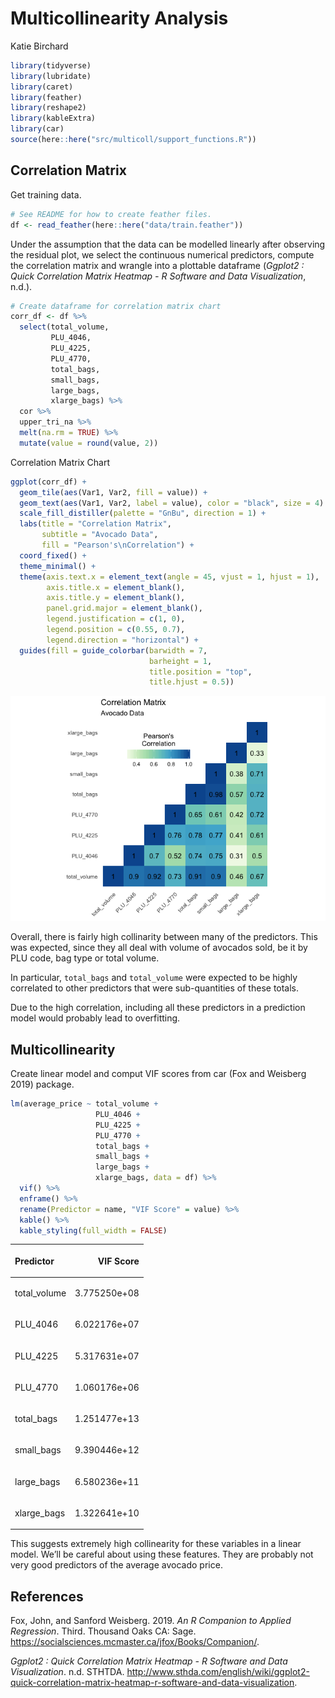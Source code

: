 Multicollinearity Analysis
================
Katie Birchard

``` r
library(tidyverse)
library(lubridate)
library(caret)
library(feather)
library(reshape2)
library(kableExtra)
library(car)
source(here::here("src/multicoll/support_functions.R"))
```

## Correlation Matrix

Get training data.

``` r
# See README for how to create feather files.
df <- read_feather(here::here("data/train.feather"))
```

Under the assumption that the data can be modelled linearly after
observing the residual plot, we select the continuous numerical
predictors, compute the correlation matrix and wrangle into a plottable
dataframe (*Ggplot2 : Quick Correlation Matrix Heatmap - R Software and
Data Visualization*, n.d.).

``` r
# Create dataframe for correlation matrix chart
corr_df <- df %>%
  select(total_volume,
         PLU_4046,
         PLU_4225,
         PLU_4770,
         total_bags,
         small_bags,
         large_bags,
         xlarge_bags) %>%
  cor %>%
  upper_tri_na %>%
  melt(na.rm = TRUE) %>%
  mutate(value = round(value, 2))
```

Correlation Matrix Chart

``` r
ggplot(corr_df) +
  geom_tile(aes(Var1, Var2, fill = value)) +
  geom_text(aes(Var1, Var2, label = value), color = "black", size = 4) +
  scale_fill_distiller(palette = "GnBu", direction = 1) +
  labs(title = "Correlation Matrix",
       subtitle = "Avocado Data",
       fill = "Pearson's\nCorrelation") +
  coord_fixed() +
  theme_minimal() +
  theme(axis.text.x = element_text(angle = 45, vjust = 1, hjust = 1),
        axis.title.x = element_blank(),
        axis.title.y = element_blank(),
        panel.grid.major = element_blank(),
        legend.justification = c(1, 0),
        legend.position = c(0.55, 0.7),
        legend.direction = "horizontal") +
  guides(fill = guide_colorbar(barwidth = 7,
                               barheight = 1,
                               title.position = "top",
                               title.hjust = 0.5))
```

![](multicoll_files/figure-gfm/chart-1.png)<!-- -->

Overall, there is fairly high collinarity between many of the
predictors. This was expected, since they all deal with volume of
avocados sold, be it by PLU code, bag type or total volume.

In particular, `total_bags` and `total_volume` were expected to be
highly correlated to other predictors that were sub-quantities of these
totals.

Due to the high correlation, including all these predictors in a
prediction model would probably lead to overfitting.

## Multicollinearity

Create linear model and comput VIF scores from car (Fox and Weisberg
2019) package.

``` r
lm(average_price ~ total_volume +
                   PLU_4046 +
                   PLU_4225 +
                   PLU_4770 +
                   total_bags +
                   small_bags +
                   large_bags +
                   xlarge_bags, data = df) %>%
  vif() %>%
  enframe() %>%
  rename(Predictor = name, "VIF Score" = value) %>%
  kable() %>%
  kable_styling(full_width = FALSE)
```

<table class="table" style="width: auto !important; margin-left: auto; margin-right: auto;">

<thead>

<tr>

<th style="text-align:left;">

Predictor

</th>

<th style="text-align:right;">

VIF Score

</th>

</tr>

</thead>

<tbody>

<tr>

<td style="text-align:left;">

total\_volume

</td>

<td style="text-align:right;">

3.775250e+08

</td>

</tr>

<tr>

<td style="text-align:left;">

PLU\_4046

</td>

<td style="text-align:right;">

6.022176e+07

</td>

</tr>

<tr>

<td style="text-align:left;">

PLU\_4225

</td>

<td style="text-align:right;">

5.317631e+07

</td>

</tr>

<tr>

<td style="text-align:left;">

PLU\_4770

</td>

<td style="text-align:right;">

1.060176e+06

</td>

</tr>

<tr>

<td style="text-align:left;">

total\_bags

</td>

<td style="text-align:right;">

1.251477e+13

</td>

</tr>

<tr>

<td style="text-align:left;">

small\_bags

</td>

<td style="text-align:right;">

9.390446e+12

</td>

</tr>

<tr>

<td style="text-align:left;">

large\_bags

</td>

<td style="text-align:right;">

6.580236e+11

</td>

</tr>

<tr>

<td style="text-align:left;">

xlarge\_bags

</td>

<td style="text-align:right;">

1.322641e+10

</td>

</tr>

</tbody>

</table>

This suggests extremely high collinearity for these variables in a
linear model. We’ll be careful about using these features. They are
probably not very good predictors of the average avocado price.

## References

<div id="refs" class="references">

<div id="ref-car">

Fox, John, and Sanford Weisberg. 2019. *An R Companion to Applied
Regression*. Third. Thousand Oaks CA: Sage.
<https://socialsciences.mcmaster.ca/jfox/Books/Companion/>.

</div>

<div id="ref-corr">

*Ggplot2 : Quick Correlation Matrix Heatmap - R Software and Data
Visualization*. n.d. STHTDA.
<http://www.sthda.com/english/wiki/ggplot2-quick-correlation-matrix-heatmap-r-software-and-data-visualization>.

</div>

</div>
